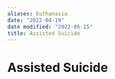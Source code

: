 ```yaml
---
aliases: Euthanasia
date: "2022-04-19"
date modified: "2022-06-15"
title: Assisted Suicide
---
```


# Assisted Suicide
